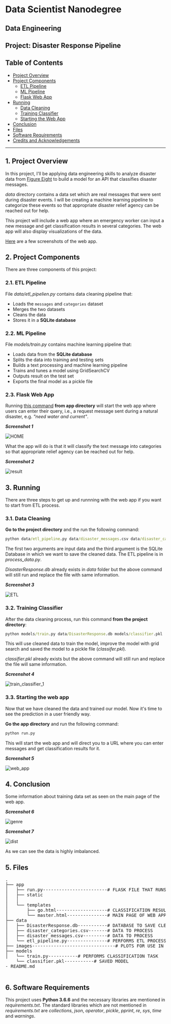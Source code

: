 # Data Scientist Nanodegree

## Data Engineering

## Project: Disaster Response Pipeline

## Table of Contents

- [Project Overview](#overview)
- [Project Components](#components)
  - [ETL Pipeline](#etl_pipeline)
  - [ML Pipeline](#ml_pipeline)
  - [Flask Web App](#flask)
- [Running](#run)
  - [Data Cleaning](#cleaning)
  - [Training Classifier](#training)
  - [Starting the Web App](#starting)
- [Conclusion](#conclusion)
- [Files](#files)
- [Software Requirements](#sw)
- [Credits and Acknowledgements](#credits)

***

<a id='overview'></a>

## 1. Project Overview

In this project, I'll be applying data engineering skills to analyze disaster data from <a href="https://www.figure-eight.com/" target="_blank">Figure Eight</a> to build a model for an API that classifies disaster messages.

_data_ directory contains a data set which are real messages that were sent during disaster events. I will be creating a machine learning pipeline to categorize these events so that appropriate disaster relief agency can be reached out for help.

This project will include a web app where an emergency worker can input a new message and get classification results in several categories. The web app will also display visualizations of the data.

[Here](#eg) are a few screenshots of the web app.

<a id='components'></a>

## 2. Project Components

There are three components of this project:

<a id='etl_pipeline'></a>

### 2.1. ETL Pipeline

File _data/etl_pipelien.py_ contains data cleaning pipeline that:

- Loads the `messages` and `categories` dataset
- Merges the two datasets
- Cleans the data
- Stores it in a **SQLite database**

<a id='ml_pipeline'></a>

### 2.2. ML Pipeline

File _models/train.py_ contains machine learning pipeline that:

- Loads data from the **SQLite database**
- Splits the data into training and testing sets
- Builds a text processing and machine learning pipeline
- Trains and tunes a model using GridSearchCV
- Outputs result on the test set
- Exports the final model as a pickle file

<a id='flask'></a>

### 2.3. Flask Web App

<a id='eg'></a>

Running [this command](#com) **from app directory** will start the web app where users can enter their query, i.e., a request message sent during a natural disaster, e.g. _"need water and current"_.

**_Screenshot 1_**

![HOME](images/home.png)

What the app will do is that it will classify the text message into categories so that appropriate relief agency can be reached out for help.

**_Screenshot 2_**

![result](images/Result.png)

<a id='run'></a>

## 3. Running

There are three steps to get up and runnning with the web app if you want to start from ETL process.

<a id='cleaning'></a>

### 3.1. Data Cleaning

**Go to the project directory** and the run the following command:

```bat
python data/etl_pipeline.py data/disaster_messages.csv data/disaster_categories.csv data/DisasterResponse.db
```

The first two arguments are input data and the third argument is the SQLite Database in which we want to save the cleaned data. The ETL pipeline is in _process_data.py_.

_DisasterResponse.db_ already exists in _data_ folder but the above command will still run and replace the file with same information. 

**_Screenshot 3_**

![ETL](images/ETL.png)

<a id='training'></a>

### 3.2. Training Classifier

After the data cleaning process, run this command **from the project directory**:

```bat
python models/train.py data/DisasterResponse.db models/classifier.pkl
```

This will use cleaned data to train the model, improve the model with grid search and saved the model to a pickle file (_classifer.pkl_).

_classifier.pkl_ already exists but the above command will still run and replace the file will same information.

_**Screenshot 4**_

![train_classifier_1](images/ML.png)

### 3.3. Starting the web app

Now that we have cleaned the data and trained our model. Now it's time to see the prediction in a user friendly way.

**Go the app directory** and run the following command:

<a id='com'></a>

```bat
python run.py
```

This will start the web app and will direct you to a URL where you can enter messages and get classification results for it.

**_Screenshot 5_**

![web_app](images/run.png)

<a id='conclusion'></a>

## 4. Conclusion

Some information about training data set as seen on the main page of the web app.

**_Screenshot 6_**

![genre](images/message.png)

**_Screenshot 7_**

![dist](images/newplot.png)

As we can see the data is highly imbalanced. 

<a id='files'></a>

## 5. Files

<pre>
.
├── app
│   ├── run.py------------------------# FLASK FILE THAT RUNS APP
│   ├── static
│   │  
│   └── templates
│       ├── go.html-------------------# CLASSIFICATION RESULT PAGE OF WEB APP
│       └── master.html---------------# MAIN PAGE OF WEB APP
├── data
│   ├── DisasterResponse.db-----------# DATABASE TO SAVE CLEANED DATA TO
│   ├── disaster_categories.csv-------# DATA TO PROCESS
│   ├── disaster_messages.csv---------# DATA TO PROCESS
│   └── etl_pipeline.py---------------# PERFORMS ETL PROCESS
├── images-------------------------------# PLOTS FOR USE IN README AND THE WEB APP
├── models
│   └── train.py-----------# PERFORMS CLASSIFICATION TASK
    └── classifier.pkl-----------# SAVED MODEL
- README.md

</pre>

<a id='sw'></a>

## 6. Software Requirements

This project uses **Python 3.6.6** and the necessary libraries are mentioned in _requirements.txt_.
The standard libraries which are not mentioned in _requirements.txt_ are _collections_, _json_, _operator_, _pickle_, _pprint_, _re_, _sys_, _time_ and _warnings_.

<a id='credits'></a>
